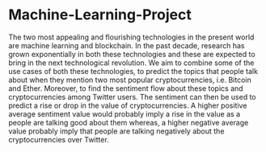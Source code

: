 # Machine-Learning-Project
The two most appealing and flourishing technologies in the present world are machine learning and blockchain. In the past decade, research has grown exponentially in both these technologies and these are expected to bring in the next technological revolution. We aim to combine some of the use cases of both these technologies, to predict the topics that people talk about when they mention two most popular cryptocurrencies, i.e. Bitcoin and Ether. Moreover, to find the sentiment flow about these topics and cryptocurrencies among Twitter users. The sentiment can then be used to predict a rise or drop in the value of cryptocurrencies. A higher positive average sentiment value would probably imply a rise in the value as a people are talking good about them whereas, a higher negative average value probably imply
that people are talking negatively about the cryptocurrencies over Twitter.
